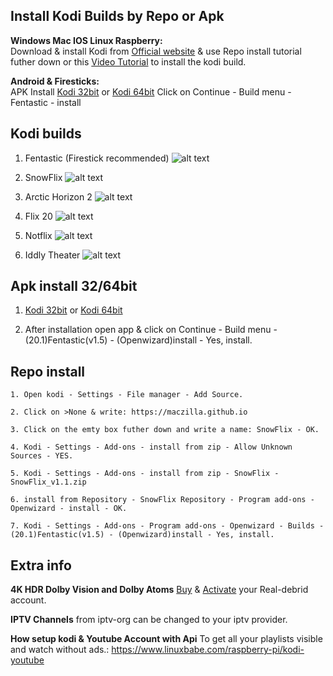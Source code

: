 ## Install Kodi Builds by Repo or Apk

**Windows Mac IOS Linux Raspberry:**  
Download & install Kodi from [Official website](https://kodi.tv/download/) & use Repo install tutorial futher down or this [Video Tutorial](https://tinyurl.com/SnowFlix/) to install the kodi build.

**Android & Firesticks:**  
APK Install [Kodi 32bit](https://tinyurl.com/Kodi-32bit) or [Kodi 64bit](https://tinyurl.com/Kodi-64bit/) Click on Continue - Build menu - Fentastic - install


## Kodi builds
1. Fentastic (Firestick recommended)
![alt text](https://github.com/Maczilla/Maczilla.github.io/releases/download/v1.1/fentastic.jpg)  
   
2. SnowFlix
![alt text](https://raw.githubusercontent.com/Maczilla/Maczilla.github.io/main/SnowFlix/Frosty2.png)

3. Arctic Horizon 2
![alt text](https://github.com/Maczilla/Maczilla.github.io/releases/download/v1.1/AH2.png)

4. Flix 20
![alt text](https://github.com/Maczilla/Maczilla.github.io/releases/download/v1.1/flix.png)

5. Notflix
![alt text](https://github.com/Maczilla/Maczilla.github.io/releases/download/v1.1/netflix.jpg)

6. Iddly Theater
![alt text](https://raw.githubusercontent.com/Maczilla/Maczilla.github.io/main/Iddly/iddly1.png)

## Apk install 32/64bit

1. [Kodi 32bit](https://tinyurl.com/Kodi-32bit) or [Kodi 64bit](https://tinyurl.com/Kodi-64bit/)

2. After installation open app & click on Continue - Build menu - (20.1)Fentastic(v1.5) - (Openwizard)install - Yes, install.

## Repo install
```
1. Open kodi - Settings - File manager - Add Source.

2. Click on >None & write: https://maczilla.github.io

3. Click on the emty box futher down and write a name: SnowFlix - OK.

4. Kodi - Settings - Add-ons - install from zip - Allow Unknown Sources - YES.

5. Kodi - Settings - Add-ons - install from zip - SnowFlix - SnowFlix_v1.1.zip

6. install from Repository - SnowFlix Repository - Program add-ons - Openwizard - install - OK.

7. Kodi - Settings - Add-ons - Program add-ons - Openwizard - Builds - (20.1)Fentastic(v1.5) - (Openwizard)install - Yes, install.
```
## Extra info
**4K HDR Dolby Vision and Dolby Atoms**
[Buy](https://real-debrid.com/) & [Activate](https://tinyurl.com/Kodidebrid) your Real-debrid account. 

**IPTV Channels** from iptv-org can be changed to your iptv provider.

**How setup kodi & Youtube Account with Api** To get all your playlists visible and watch without ads.: https://www.linuxbabe.com/raspberry-pi/kodi-youtube
